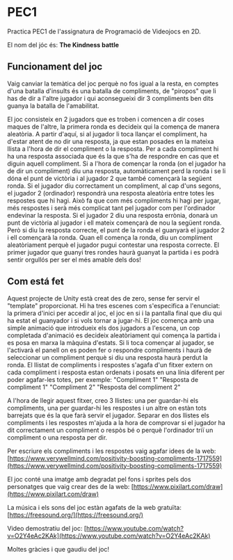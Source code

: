 # PEC1
Practica PEC1 de l'assignatura de Programació de Videojocs en 2D.

El nom del jóc és: **The Kindness battle**

## Funcionament del joc
Vaig canviar la temàtica del joc perquè no fos igual a la resta, en comptes d'una batalla d'insults és una batalla de compliments, de "piropos" que li has de dir a l'altre jugador i qui aconsegueixi dir 3 compliments ben dits guanya la batalla de l'amabilitat.

El joc consisteix en 2 jugadors que es troben i comencen a dir coses maques de l'altre, la primera ronda es decideix qui la comença de manera aleatòria. A partir d'aquí, si al jugador li toca llançar el compliment, ha d'estar atent de no dir una resposta, ja que estan posades en la mateixa llista a l'hora de dir el compliment o la resposta. Per a cada compliment hi ha una resposta associada que és la que s'ha de respondre en cas que et diguin aquell compliment. Si a l'hora de començar la ronda (on el jugador ha de dir un compliment) diu una resposta, automàticament perd la ronda i se li dóna el punt de victòria i al jugador 2 que també començarà la següent ronda. 
Si el jugador diu correctament un compliment, al cap d'uns segons, el jugador 2 (ordinador) respondrà una resposta aleatòria entre totes les respostes que hi hagi. Això fa que com més compliments hi hagi per jugar, més respostes i serà més complicat tant pel jugador com per l'ordinador endevinar la resposta.
Si el jugador 2 diu una resposta errònia, donarà un punt de victòria al jugador i ell mateix començarà de nou la següent ronda. Però si diu la resposta correcte, el punt de la ronda el guanyarà el jugador 2 i ell començarà la ronda. Quan ell comença la ronda, diu un compliment aleatòriament perquè el jugador pugui contestar una resposta correcte.
El primer jugador que guanyi tres rondes haurà guanyat la partida i es podrà sentir orgullós per ser el més amable dels dos!

## Com está fet
Aquest projecte de Unity està creat des de zero, sense fer servir el "template" proporcionat. Hi ha tres escenes com s'especifica a l'enunciat: la primera d'inici per accedir al joc, el joc en si i la pantalla final que diu qui ha estat el guanyador i si vols tornar a jugar-hi.
El joc comença amb una simple animació que introdueix els dos jugadors a l'escena, un cop completada d'animació es decideix aleatòriament qui comença la partida i es posa en marxa la màquina d'estats. Si li toca començar al jugador, se l'activarà el panell on es poden fer o respondre compliments i haurà de seleccionar un compliment perquè si diu una resposta haurà perdut la ronda. 
El llistat de compliments i respostes s'agafa d'un fitxer extern on cada compliment i resposta estan ordenats i posats en una línia diferent per poder agafar-les totes, per exemple:
"Compliment 1"
"Resposta de compliment 1"
"Compliment 2"
"Resposta del compliment 2"

A l'hora de llegir aquest fitxer, creo 3 llistes: una per guardar-hi els compliments, una per guardar-hi les respostes i un altre on estàn tots barrejats que és la que farà servir el jugador. Separar en dos llistes els compliments i les respostes m'ajuda a la hora de comprovar si el jugador ha dit correctament un compliment o respòs bé o perquè l'ordinador triï un compliment o una resposta per dir.

Per escriure els compliments i les respostes vaig agafar idees de la web: [https://www.verywellmind.com/positivity-boosting-compliments-1717559](https://www.verywellmind.com/positivity-boosting-compliments-1717559)

El joc conté una imatge amb degradat pel fons i sprites pels dos personatges que vaig crear des de la web: [https://www.pixilart.com/draw](https://www.pixilart.com/draw)

La música i els sons del joc estàn agafats de la web gratuïta: [https://freesound.org/](https://freesound.org/)

Video demostratiu del joc: [https://www.youtube.com/watch?v=O2Y4eAc2KAk](https://www.youtube.com/watch?v=O2Y4eAc2KAk)

Moltes gràcies i que gaudiu del joc!

